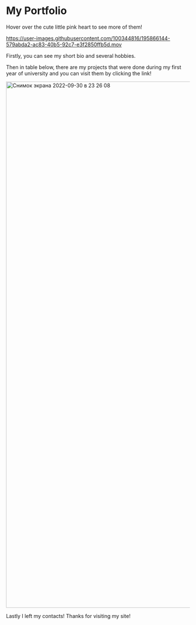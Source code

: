 # My Portfolio
Hover over the cute little pink heart to see more of them!


https://user-images.githubusercontent.com/100344816/195866144-579abda2-ac83-40b5-92c7-e3f2850ffb5d.mov


Firstly, you can see my short bio and several hobbies.

Then in table below, there are my projects that were done during my first year of university and you can visit them by clicking the link!

<img width="1440" alt="Снимок экрана 2022-09-30 в 23 26 08" src="https://user-images.githubusercontent.com/100344816/193324302-698c79a9-5c4f-4ae0-8531-6be662bb5ac8.png">

Lastly I left my contacts! Thanks for visiting my site!

